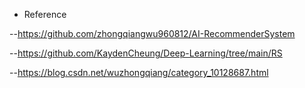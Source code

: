 - Reference

--https://github.com/zhongqiangwu960812/AI-RecommenderSystem

--https://github.com/KaydenCheung/Deep-Learning/tree/main/RS

--https://blog.csdn.net/wuzhongqiang/category_10128687.html
